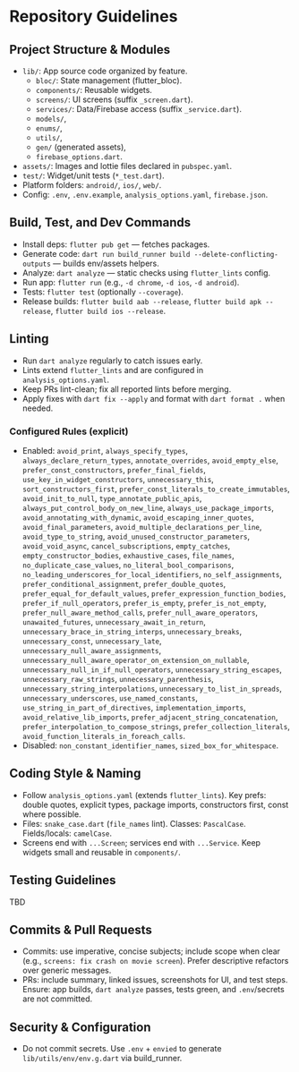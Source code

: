 # Repository Guidelines

## Project Structure & Modules
- `lib/`: App source code organized by feature.
  - `bloc/`: State management (flutter_bloc).
  - `components/`: Reusable widgets.
  - `screens/`: UI screens (suffix `_screen.dart`).
  - `services/`: Data/Firebase access (suffix `_service.dart`).
  - `models/`, 
  - `enums/`, 
  - `utils/`, 
  - `gen/` (generated assets),
  - `firebase_options.dart`.
- `assets/`: Images and lottie files declared in `pubspec.yaml`.
- `test/`: Widget/unit tests (`*_test.dart`).
- Platform folders: `android/`, `ios/`, `web/`.
- Config: `.env`, `.env.example`, `analysis_options.yaml`, `firebase.json`.

## Build, Test, and Dev Commands
- Install deps: `flutter pub get` — fetches packages.
- Generate code: `dart run build_runner build --delete-conflicting-outputs` — builds env/assets helpers.
- Analyze: `dart analyze` — static checks using `flutter_lints` config.
- Run app: `flutter run` (e.g., `-d chrome`, `-d ios`, `-d android`).
- Tests: `flutter test` (optionally `--coverage`).
- Release builds: `flutter build aab --release`, `flutter build apk --release`, `flutter build ios --release`.

## Linting
- Run `dart analyze` regularly to catch issues early.
- Lints extend `flutter_lints` and are configured in `analysis_options.yaml`.
- Keep PRs lint-clean; fix all reported lints before merging.
- Apply fixes with `dart fix --apply` and format with `dart format .` when needed.

### Configured Rules (explicit)
- Enabled: `avoid_print`, `always_specify_types`, `always_declare_return_types`, `annotate_overrides`, `avoid_empty_else`, `prefer_const_constructors`, `prefer_final_fields`, `use_key_in_widget_constructors`, `unnecessary_this`, `sort_constructors_first`, `prefer_const_literals_to_create_immutables`, `avoid_init_to_null`, `type_annotate_public_apis`, `always_put_control_body_on_new_line`, `always_use_package_imports`, `avoid_annotating_with_dynamic`, `avoid_escaping_inner_quotes`, `avoid_final_parameters`, `avoid_multiple_declarations_per_line`, `avoid_type_to_string`, `avoid_unused_constructor_parameters`, `avoid_void_async`, `cancel_subscriptions`, `empty_catches`, `empty_constructor_bodies`, `exhaustive_cases`, `file_names`, `no_duplicate_case_values`, `no_literal_bool_comparisons`, `no_leading_underscores_for_local_identifiers`, `no_self_assignments`, `prefer_conditional_assignment`, `prefer_double_quotes`, `prefer_equal_for_default_values`, `prefer_expression_function_bodies`, `prefer_if_null_operators`, `prefer_is_empty`, `prefer_is_not_empty`, `prefer_null_aware_method_calls`, `prefer_null_aware_operators`, `unawaited_futures`, `unnecessary_await_in_return`, `unnecessary_brace_in_string_interps`, `unnecessary_breaks`, `unnecessary_const`, `unnecessary_late`, `unnecessary_null_aware_assignments`, `unnecessary_null_aware_operator_on_extension_on_nullable`, `unnecessary_null_in_if_null_operators`, `unnecessary_string_escapes`, `unnecessary_raw_strings`, `unnecessary_parenthesis`, `unnecessary_string_interpolations`, `unnecessary_to_list_in_spreads`, `unnecessary_underscores`, `use_named_constants`, `use_string_in_part_of_directives`, `implementation_imports`, `avoid_relative_lib_imports`, `prefer_adjacent_string_concatenation`, `prefer_interpolation_to_compose_strings`, `prefer_collection_literals`, `avoid_function_literals_in_foreach_calls`.
- Disabled: `non_constant_identifier_names`, `sized_box_for_whitespace`.

## Coding Style & Naming
- Follow `analysis_options.yaml` (extends `flutter_lints`). Key prefs: double quotes, explicit types, package imports, constructors first, const where possible.
- Files: `snake_case.dart` (`file_names` lint). Classes: `PascalCase`. Fields/locals: `camelCase`.
- Screens end with `...Screen`; services end with `...Service`. Keep widgets small and reusable in `components/`.

## Testing Guidelines
TBD

## Commits & Pull Requests
- Commits: use imperative, concise subjects; include scope when clear (e.g., `screens: fix crash on movie screen`). Prefer descriptive refactors over generic messages.
- PRs: include summary, linked issues, screenshots for UI, and test steps. Ensure: app builds, `dart analyze` passes, tests green, and `.env`/secrets are not committed.

## Security & Configuration
- Do not commit secrets. Use `.env` + `envied` to generate `lib/utils/env/env.g.dart` via build_runner.
